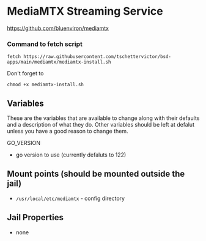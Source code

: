 # MediaMTX Streaming Service
https://github.com/bluenviron/mediamtx

### Command to fetch script
```
fetch https://raw.githubusercontent.com/tschettervictor/bsd-apps/main/mediamtx/mediamtx-install.sh
```

Don't forget to
```
chmod +x mediamtx-install.sh
```

## Variables
These are the variables that are available to change along with their defaults and a description of what they do. Other variables should be left at defalut unless you have a good reason to change them.

GO_VERSION
- go version to use (currently defaluts to 122)

## Mount points (should be mounted outside the jail)
- `/usr/local/etc/mediamtx` - config directory

## Jail Properties
- none

